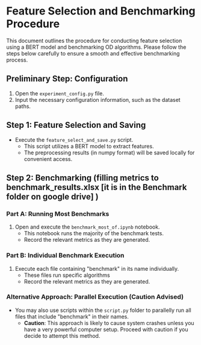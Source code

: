 # Feature Selection and Benchmarking Procedure

This document outlines the procedure for conducting feature selection using a BERT model and benchmarking OD algorithms. Please follow the steps below carefully to ensure a smooth and effective benchmarking process.

## Preliminary Step: Configuration

1. Open the `experiment_config.py` file.
2. Input the necessary configuration information, such as the dataset paths.

## Step 1: Feature Selection and Saving

- Execute the `feature_select_and_save.py` script.
  - This script utilizes a BERT model to extract features.
  - The preprocessing results (in numpy format) will be saved locally for convenient access.

## Step 2: Benchmarking (filling metrics to benchmark_results.xlsx [it is in the Benchmark folder on google drive] )

### Part A: Running Most Benchmarks

1. Open and execute the `benchmark_most_of.ipynb` notebook.
   - This notebook runs the majority of the benchmark tests.
   - Record the relevant metrics as they are generated.

### Part B: Individual Benchmark Execution

1. Execute each file containing "benchmark" in its name individually.
   - These files run specific algorithms 
   - Record the relevant metrics as they are generated.

### Alternative Approach: Parallel Execution (Caution Advised)

- You may also use scripts within the `script.py` folder to parallelly run all files that include "benchmark" in their names.
  - **Caution**: This approach is likely to cause system crashes unless you have a very powerful computer setup. Proceed with caution if you decide to attempt this method.


